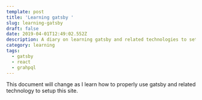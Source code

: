 ```yaml
---
template: post
title: 'Learning gatsby '
slug: learning-gatsby
draft: false
date: 2019-04-01T12:49:02.552Z
description: A diary on learning gatsby and related technologies to setup this site
category: learning
tags:
  - gatsby
  - react
  - grahpql
---
```

This document will change as I learn how to properly use gatsby and related technology to setup this site.
